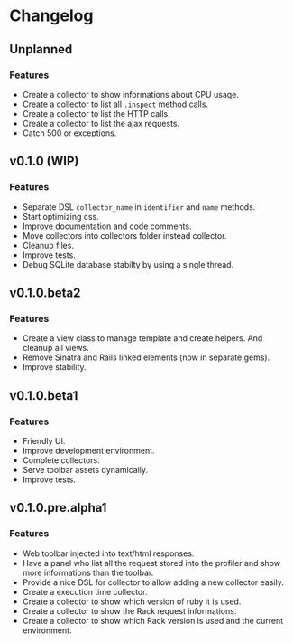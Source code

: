 # Changelog

## Unplanned

### Features

  * Create a collector to show informations about CPU usage.
  * Create a collector to list all `.inspect` method calls.
  * Create a collector to list the HTTP calls.
  * Create a collector to list the ajax requests.
  * Catch 500 or exceptions.




## v0.1.0 (WIP)

### Features

  * Separate DSL `collector_name` in `identifier` and `name` methods.
  * Start optimizing css.
  * Improve documentation and code comments.
  * Move collectors into collectors folder instead collector.
  * Cleanup files.
  * Improve tests.
  * Debug SQLite database stabilty by using a single thread.


## v0.1.0.beta2

### Features

  * Create a view class to manage template and create helpers. And
    cleanup all views.
  * Remove Sinatra and Rails linked elements (now in separate gems).
  * Improve stability.


## v0.1.0.beta1

### Features

  * Friendly UI.
  * Improve development environment.
  * Complete collectors.
  * Serve toolbar assets dynamically.
  * Improve tests.


## v0.1.0.pre.alpha1

### Features

  * Web toolbar injected into text/html responses.
  * Have a panel who list all the request stored into the profiler and show more informations than the toolbar.
  * Provide a nice DSL for collector to allow adding a new collector easily.
  * Create a execution time collector.
  * Create a collector to show which version of ruby it is used.
  * Create a collector to show the Rack request informations.
  * Create a collector to show which Rack version is used and the current environment.
